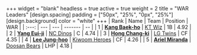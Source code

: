 +++
widget = "blank"
headless = true
active = true
weight = 2
title = "WAR Leaders"
[design.spacing]
padding = ["50px", "25%", "0px", "25%"]
[design.background]
color = "white"
+++
| Rank | Name | Team | Position | WAR |
| :---: | --- | --- | ------- | -- |
| 1 | [**Kang Baek-ho**](/players/11863) | [KT Wiz](/teams/KTWiz) | 1B | 4.92 |
| 2 | [**Yang Eui-ji**](/players/215) | [NC Dinos](/teams/NCDinos) | C | 4.74 |
| 3 | [**Hong Chang-ki**](/players/9805) | [LG Twins](/teams/LGTwins) | CF | 4.35 |
| 4 | [**Lee Jung-hoo**](/players/10673) | [Kiwoom Heroes](/teams/KiwoomHeroes) | CF | 4.26 |
| 5 | [**Ariel Miranda**](/players/14775) | [Doosan Bears](/teams/DoosanBears) | LHP | 4.18 |
